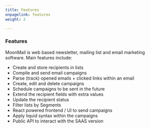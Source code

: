 ```yaml
---
title: Features
onpagelink: features
weight: 2

---
```


### Features

MoonMail is web based newsletter, mailing list and email marketing software. Main features include:

- Create and store recipients in lists
- Compile and send email campaigns
- Parse (track) opened emails + clicked links within an email
- Create, edit and delete campaigns
- Schedule campaigns to be sent in the future
- Extend the recipient fields with extra values
- Update the recipient status
- Filter lists by Segments
- React powered frontend / UI to send campaigns
- Apply liquid syntax within the campaigns
- Public API to interact with the SAAS version